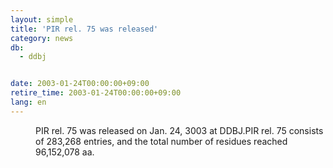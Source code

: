 ```yaml
---
layout: simple
title: 'PIR rel. 75 was released'
category: news
db:
  - ddbj


date: 2003-01-24T00:00:00+09:00
retire_time: 2003-01-24T00:00:00+09:00
lang: en
---
```


<dd>PIR rel. 75 was released on Jan. 24, 3003 at DDBJ.PIR rel. 75 consists of 283,268 entries, and the total number of residues reached 96,152,078 aa.</dd>
